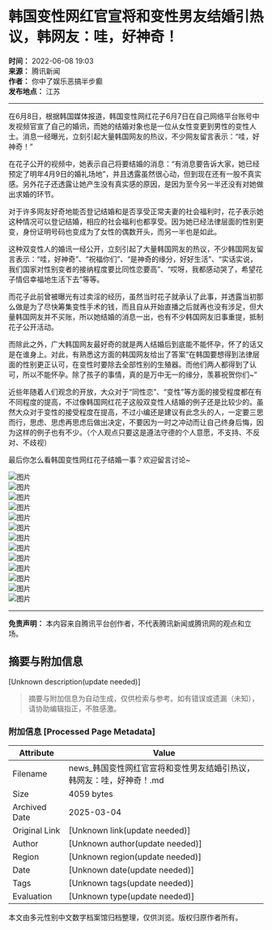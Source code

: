 # 韩国变性网红官宣将和变性男友结婚引热议，韩网友：哇，好神奇！

**时间：** 2022-06-08 19:03  
**来源：** 腾讯新闻  
**作者：** 你中了娱乐恶搞半步癫  
**发布地点：** 江苏  

---

在6月8日，根据韩国媒体报道，韩国变性网红花子6月7日在自己网络平台账号中发视频官宣了自己的婚讯，而她的结婚对象也是一位从女性变更到男性的变性人士。消息一经曝光，立刻引起大量韩国网友的热议，不少网友留言表示：“哇，好神奇！”

在花子公开的视频中，她表示自己将要结婚的消息：“有消息要告诉大家，她已经预定了明年4月9日的婚礼场地”，并且透露虽然很心动，但到现在还有一股不真实感。另外花子还透露让她产生没有真实感的原因，是因为至今另一半还没有对她做出求婚的环节。

对于许多网友好奇地能否登记结婚和是否享受正常夫妻的社会福利时，花子表示她这种情况可以登记结婚，相应的社会福利也都享受。因为她已经法律层面的性别更变，身份证明号码也变成为了女性的偶数开头，而另一半也是如此。

这种双变性人的婚讯一经公开，立刻引起了大量韩国网友的热议，不少韩国网友留言表示：“哇，好神奇”、“祝福你们”、“是神奇的缘分，好好生活”、“实话实说，我们国家对性别变者的接纳程度要比同性恋要高”、“哎呀，我都感动哭了，希望花子情侣幸福地生活下去”等等。

而花子此前曾被曝光有过卖淫的经历，虽然当时花子就承认了此事，并透露当初那么做是为了尽快筹集变性手术的钱，而且自从开始直播之后就再也没有涉足，但大量韩国网友并不买账，所以她结婚的消息一出，也有不少韩国网友旧事重提，抵制花子公开活动。

而除此之外，广大韩国网友最好奇的就是两人结婚后到底能不能怀孕，怀了的话又是在谁身上。对此，有熟悉这方面的韩国网友给出了答案“在韩国要想得到法律层面的性别更正认可，在变性时要除去全部性别的生殖器。而他们两人都得到了认可，所以不能怀孕。除了孩子的事情，真的是万中无一的缘分，羡慕祝贺你们~”

近些年随着人们观念的开放，大众对于“同性恋”、“变性”等方面的接受程度都在有不同程度的提高，不过像韩国网红花子这般双变性人结婚的例子还是比较少的。虽然大众对于变性的接受程度在提高，不过小编还是建议有此念头的人，一定要三思而行，思虑、思虑再思虑后做出决定，不要因为一时之冲动而让自己终身后悔，因为这样的例子也有不少。（个人观点只要这是遵法守德的个人意愿，不支持、不反对、不歧视）

最后你怎么看韩国变性网红花子结婚一事？欢迎留言讨论~

![图片](http://inews.gtimg.com/newsapp_bt/0/14985722139/641)  
![图片](http://inews.gtimg.com/newsapp_bt/0/14985722142/641)  
![图片](http://inews.gtimg.com/newsapp_bt/0/14985722150/641)  
![图片](http://inews.gtimg.com/newsapp_bt/0/14985722120/641)  
![图片](http://inews.gtimg.com/newsapp_bt/0/14985722131/1000)  
![图片](http://inews.gtimg.com/newsapp_bt/0/14985722122/641)  
![图片](http://inews.gtimg.com/newsapp_bt/0/14985722219/641)  
![图片](http://inews.gtimg.com/newsapp_bt/0/14985722235/641)  
![图片](http://inews.gtimg.com/newsapp_bt/0/14985722253/641)  
![图片](http://inews.gtimg.com/newsapp_bt/0/14985722283/1000)  
![图片](http://inews.gtimg.com/newsapp_bt/0/14985722262/641)  
![图片](http://inews.gtimg.com/newsapp_bt/0/14985722309/641)  
![图片](http://inews.gtimg.com/newsapp_bt/0/14985722353/1000)

---

**免责声明：** 本内容来自腾讯平台创作者，不代表腾讯新闻或腾讯网的观点和立场。
<!-- tcd_original_link https://news.qq.com/rain/a/20220608A0AICM00 -->


## 摘要与附加信息

<!-- tcd_abstract -->
[Unknown description(update needed)]
<!-- tcd_abstract_end -->

> 摘要与附加信息为自动生成，仅供检索与参考。如有错误或遗漏（未知），请协助编辑指正，不胜感激。

### 附加信息 [Processed Page Metadata]

| Attribute       | Value                                  |
|-----------------|----------------------------------------|
| Filename        | news_韩国变性网红官宣将和变性男友结婚引热议，韩网友：哇，好神奇！.md                             |
| Size            | 4059 bytes                           |
| Archived Date   | 2025-03-04                             |
| Original Link   | [Unknown link(update needed)]                       |
| Author          | [Unknown author(update needed)]                               |
| Region          | [Unknown region(update needed)]                               |
| Date            | [Unknown date(update needed)]                                 |
| Tags            | [Unknown tags(update needed)]                                 |
| Evaluation            | [Unknown type(update needed)]                                 |
<!-- tcd_table_end -->

本文由多元性别中文数字档案馆归档整理，仅供浏览。版权归原作者所有。
